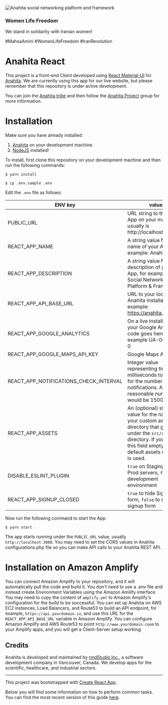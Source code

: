 ![Anahita social networking platform and framework](https://s3.ca-central-1.amazonaws.com/production.anahita.io/media/logos/homepage_logo.png)

### Women Life Freedom

We stand in solidarity with Iranian women!

#MahsaAmini #WomenLifeFreedom #IranRevolution

# Anahita React

This project is a front-end Client developed using [React Material-UI](https://mui.com/) for [Anahita](https://github.com/anahitasocial/anahita). We are currently using this app for our live website, but please remember that this repository is under active development.

You can join the [Anahita tribe](https://www.anahita.io/pages/join) and then follow the [Anahita Project](https://www.anahita.io/groups/42242-anahita-project) group for more information.

# Installation

Make sure you have already installed:

1. [Anahita](https://github.com/anahitasocial/anahita) on your development machine.
1. [NodeJS](https://nodejs.org/) installed!

To install, first clone this repository on your development machine and then run the following commands:

`$ yarn install`

`$ cp .env.sample .env`

Edit the `.env` file as follows:

| ENV key | value |
| ------- | ----- |
| PUBLIC_URL | URL string to the Reac App on your machine. It usually is http://localhost:3000 |
| REACT_APP_NAME | A string value for the name of your App, for example: Anahita |
| REACT_APP_DESCRIPTION | A string value for the description of your App, for example: Social Networking Platform & Framework |
| REACT_APP_API_BASE_URL | URL to your local Anahita installation, for example: https://anahita.localhost |
| REACT_APP_GOOGLE_ANALYTICS | On a live installation, your Google Analytics code goes here, for example UA-000000-0  |
| REACT_APP_GOOGLE_MAPS_API_KEY | Google Maps API Key |
| REACT_APP_NOTIFICATIONS_CHECK_INTERVAL | Integer value representing time in milliseconds to check for the number of new notifications. A reasonable number would be 15000 |
| REACT_APP_ASSETS | An (optional) string value for the name of your custom assets directory that goes under the `src/assets/` directory. If you leave this field empty, the default assets directory is used. |
| DISABLE_ESLINT_PLUGIN | `true` on Staging and Prod servers, `false` for development environment |
| REACT_APP_SIGNUP_CLOSED | `true` to hide Signup form, `false` to show the signup form |

Now run the following command to start the App.

`$ yarn start`

The app starts running under the `PUBLIC_URL` value, usually `http://localhost:3000`. You may need to set the CORS values in Anahita configurations.php file so you can make API calls to your Anahita REST API.

# Installation on Amazon Amplify

You can connect Amazon Amplify to your repository, and it will automatically pull the code and build it. You don't need to use a .env file and instead create Environment Variables using the Amazon Amilify interface. You may need to copy the content of `amplify.yml` to Amazon Amplify's configuration for the build to be successful. You can set up Anahita on AWS EC2 instances, Load Balancers, and Route53 to build an API endpoint, for example, `https://api.yourdomain.io`, and use this URL for the `REACT_APP_API_BASE_URL` variable in Amazon Amplify. You can configure Amazon Amplify and AWS Route53 to point `http://www.yourdomain.coom` to your Amplify apps, and you will get a Client-Server setup working.

## Credits

Anahita is developed and maintained by [rmdStudio Inc.](http://www.rmdstudio.com), a software development company in Vancouver, Canada. We develop apps for the scientific, healthcare, and industrial sectors.

---

This project was bootstrapped with [Create React App](https://github.com/facebookincubator/create-react-app).

Below you will find some information on how to perform common tasks.<br>
You can find the most recent version of this guide [here](https://github.com/facebookincubator/create-react-app/blob/master/packages/react-scripts/template/README.md).
